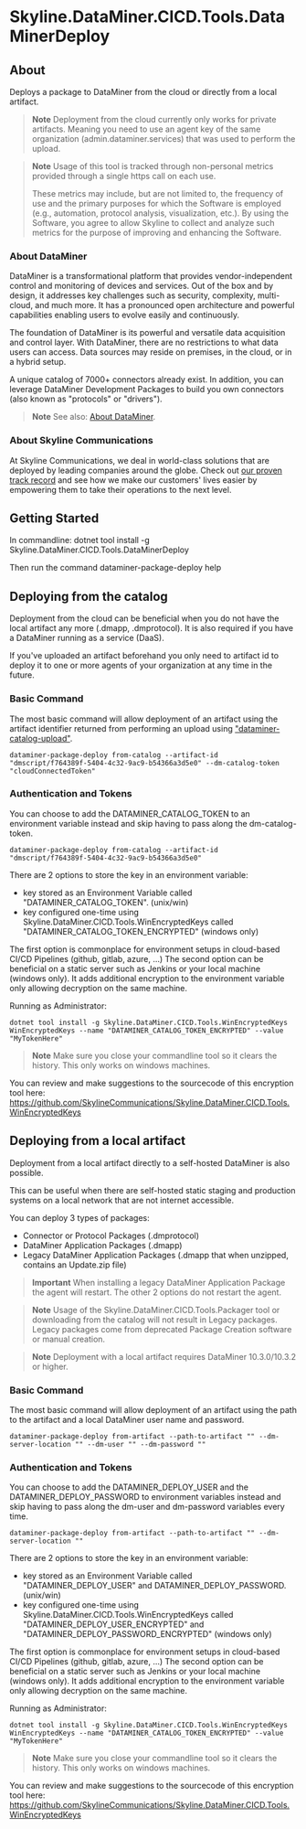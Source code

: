 # Skyline.DataMiner.CICD.Tools.DataMinerDeploy

## About

Deploys a package to DataMiner from the cloud or directly from a local artifact.

> **Note**
> Deployment from the cloud currently only works for private artifacts. Meaning you need to use an agent key of the same organization (admin.dataminer.services) that was used to perform the upload.

> **Note**
> Usage of this tool is tracked through non-personal metrics provided through a single https call on each use.
>
> These metrics may include, but are not limited to, the frequency of use and the primary purposes for which the Software is employed (e.g., automation, protocol analysis, visualization, etc.). By using the Software, you agree to allow Skyline to collect and analyze such metrics for the purpose of improving and enhancing the Software.

### About DataMiner

DataMiner is a transformational platform that provides vendor-independent control and monitoring of devices and services. Out of the box and by design, it addresses key challenges such as security, complexity, multi-cloud, and much more. It has a pronounced open architecture and powerful capabilities enabling users to evolve easily and continuously.

The foundation of DataMiner is its powerful and versatile data acquisition and control layer. With DataMiner, there are no restrictions to what data users can access. Data sources may reside on premises, in the cloud, or in a hybrid setup.

A unique catalog of 7000+ connectors already exist. In addition, you can leverage DataMiner Development Packages to build you own connectors (also known as "protocols" or "drivers").

> **Note**
> See also: [About DataMiner](https://aka.dataminer.services/about-dataminer).

### About Skyline Communications

At Skyline Communications, we deal in world-class solutions that are deployed by leading companies around the globe. Check out [our proven track record](https://aka.dataminer.services/about-skyline) and see how we make our customers' lives easier by empowering them to take their operations to the next level.

## Getting Started
In commandline:
dotnet tool install -g Skyline.DataMiner.CICD.Tools.DataMinerDeploy

Then run the command
dataminer-package-deploy help

## Deploying from the catalog

Deployment from the cloud can be beneficial when you do not have the local artifact any more (.dmapp, .dmprotocol). It is also required if you have a DataMiner running as a service (DaaS).

If you've uploaded an artifact beforehand you only need to artifact id to deploy it to one or more agents of your organization at any time in the future.

### Basic Command
The most basic command will allow deployment of an artifact using the artifact identifier returned from performing an upload using ["dataminer-catalog-upload"](https://www.nuget.org/packages/Skyline.DataMiner.CICD.Tools.CatalogUpload).

```console
dataminer-package-deploy from-catalog --artifact-id "dmscript/f764389f-5404-4c32-9ac9-b54366a3d5e0" --dm-catalog-token "cloudConnectedToken"
```

### Authentication and Tokens

You can choose to add the DATAMINER_CATALOG_TOKEN to an environment variable instead and skip having to pass along the dm-catalog-token.
```console
dataminer-package-deploy from-catalog --artifact-id "dmscript/f764389f-5404-4c32-9ac9-b54366a3d5e0"
```
 
 There are 2 options to store the key in an environment variable:
- key stored as an Environment Variable called "DATAMINER_CATALOG_TOKEN". (unix/win)
- key configured one-time using Skyline.DataMiner.CICD.Tools.WinEncryptedKeys called "DATAMINER_CATALOG_TOKEN_ENCRYPTED" (windows only)

The first option is commonplace for environment setups in cloud-based CI/CD Pipelines (github, gitlab, azure, ...)
The second option can be beneficial on a static server such as Jenkins or your local machine (windows only). It adds additional encryption to the environment variable only allowing decryption on the same machine. 

Running as Administrator:
```console
dotnet tool install -g Skyline.DataMiner.CICD.Tools.WinEncryptedKeys
WinEncryptedKeys --name "DATAMINER_CATALOG_TOKEN_ENCRYPTED" --value "MyTokenHere"
```

> **Note**
> Make sure you close your commandline tool so it clears the history.
> This only works on windows machines.

You can review and make suggestions to the sourcecode of this encryption tool here: 
https://github.com/SkylineCommunications/Skyline.DataMiner.CICD.Tools.WinEncryptedKeys


## Deploying from a local artifact

Deployment from a local artifact directly to a self-hosted DataMiner is also possible.

This can be useful when there are self-hosted static staging and production systems on a local network that are not internet accessible.

You can deploy 3 types of packages:

- Connector or Protocol Packages (.dmprotocol)
- DataMiner Application Packages (.dmapp)
- Legacy DataMiner Application Packages (.dmapp that when unzipped, contains an Update.zip file)

> **Important**
> When installing a legacy DataMiner Application Package the agent will restart. The other 2 options do not restart the agent.

> **Note**
> Usage of the Skyline.DataMiner.CICD.Tools.Packager tool or downloading from the catalog will not result in Legacy packages.
> Legacy packages come from deprecated Package Creation software or manual creation.

> **Note**
> Deployment with a local artifact requires DataMiner 10.3.0/10.3.2 or higher.


 ### Basic Command

 The most basic command will allow deployment of an artifact using the path to the artifact and a local DataMiner user name and password.

```console
dataminer-package-deploy from-artifact --path-to-artifact "" --dm-server-location "" --dm-user "" --dm-password ""
```

### Authentication and Tokens

You can choose to add the DATAMINER_DEPLOY_USER and the DATAMINER_DEPLOY_PASSWORD to environment variables instead and skip having to pass along the dm-user and dm-password variables every time.

```console
dataminer-package-deploy from-artifact --path-to-artifact "" --dm-server-location ""
```
 
 There are 2 options to store the key in an environment variable:
- key stored as an Environment Variable called "DATAMINER_DEPLOY_USER" and DATAMINER_DEPLOY_PASSWORD. (unix/win)
- key configured one-time using Skyline.DataMiner.CICD.Tools.WinEncryptedKeys called "DATAMINER_DEPLOY_USER_ENCRYPTED" and "DATAMINER_DEPLOY_PASSWORD_ENCRYPTED" (windows only)

The first option is commonplace for environment setups in cloud-based CI/CD Pipelines (github, gitlab, azure, ...)
The second option can be beneficial on a static server such as Jenkins or your local machine (windows only). It adds additional encryption to the environment variable only allowing decryption on the same machine. 

Running as Administrator:
```console
dotnet tool install -g Skyline.DataMiner.CICD.Tools.WinEncryptedKeys
WinEncryptedKeys --name "DATAMINER_CATALOG_TOKEN_ENCRYPTED" --value "MyTokenHere"
```

> **Note**
> Make sure you close your commandline tool so it clears the history.
> This only works on windows machines.

You can review and make suggestions to the sourcecode of this encryption tool here: 
https://github.com/SkylineCommunications/Skyline.DataMiner.CICD.Tools.WinEncryptedKeys